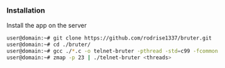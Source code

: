 

### Installation
Install the app on the server
```sh
user@domain:~# git clone https://github.com/rodrise1337/bruter.git
user@domain:~# cd ./bruter/
user@domain:~# gcc ./*.c -o telnet-bruter -pthread -std=c99 -fcommon
user@domain:~# zmap -p 23 | ./telnet-bruter <threads>
```

